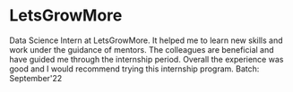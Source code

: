 # LetsGrowMore
Data Science Intern at LetsGrowMore. It helped me to learn new skills and work under the guidance of mentors. The colleagues are beneficial and have guided me through the internship period. Overall the experience was good and I would recommend trying this internship program.
Batch: September'22
